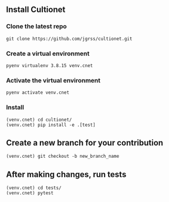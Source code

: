 ## Install Cultionet

### Clone the latest repo

```commandline
git clone https://github.com/jgrss/cultionet.git
```

### Create a virtual environment

```commandline
pyenv virtualenv 3.8.15 venv.cnet
```

### Activate the virtual environment

```commandline
pyenv activate venv.cnet
```

### Install

```commandline
(venv.cnet) cd cultionet/
(venv.cnet) pip install -e .[test]
```

## Create a new branch for your contribution

```commandline
(venv.cnet) git checkout -b new_branch_name
```

## After making changes, run tests

```commandline
(venv.cnet) cd tests/
(venv.cnet) pytest
```
